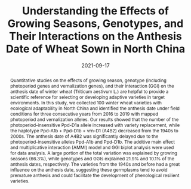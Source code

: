 ---
authors:
 - Ziwei Li
 - bangyou-zheng
 - Yong He
 
doi: 10.3390/biology10100955
date: "2021-09-17"
image_preview: ""
math: false
publication_types: ["2"]
publication: "Biology"
publication_short: ""
selected: false
title: "Understanding the Effects of Growing Seasons, Genotypes, and Their Interactions on the Anthesis Date of Wheat Sown in North China"
tags: 
 - wheat
 - flowering

abstract: "
Quantitative studies on the effects of growing season, genotype (including photoperiod genes and vernalization genes), and their interaction (GGI) on the anthesis date of winter wheat (Triticum aestivum L.) are helpful to provide a scientific reference for selecting or developing adaptive varieties in target environments. In this study, we collected 100 winter wheat varieties with ecological adaptability in North China and identified the anthesis date under field conditions for three consecutive years from 2016 to 2019 with mapped photoperiod and vernalization alleles. Our results showed that the number of the photoperiod-insensitive Ppd-D1a allele increased with variety replacement, while the haplotype Ppd-A1b + Ppd-D1b + vrn-D1 (A4B2) decreased from the 1940s to 2000s. The anthesis date of A4B2 was significantly delayed due to the photoperiod-insensitive alleles Ppd-A1b and Ppd-D1b. The additive main effect and multiplicative interaction (AMMI) model and GGI biplot analysis were used for data analysis. A large portion of the total variation was explained by growing seasons (66.3%), while genotypes and GGIs explained 21.9% and 10.1% of the anthesis dates, respectively. The varieties from the 1940s and before had a great influence on the anthesis date, suggesting these germplasms tend to avoid premature anthesis and could facilitate the development of phenological resilient varieties."

---